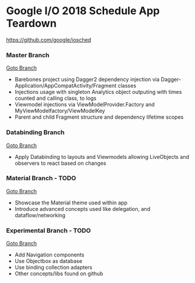 # Google I/O 2018 Schedule App Teardown
https://github.com/google/iosched

### Master Branch
[Goto Branch](https://github.com/ersin-ertan/iosched_teardown/tree/master)
- Barebones project using Dagger2 dependency injection via Dagger-Application/AppCompatActivity/Fragment classes
- Injections usage with singleton Analytics object outputing with times counted and calling class, to logs
- Viewmodel injections via ViewModelProvider.Factory and MyViewModelfactory/ViewModelKey
- Parent and child Fragment structure and dependency lifetime scopes

### Databinding Branch
[Goto Branch](https://github.com/ersin-ertan/iosched_teardown/tree/databinding)
- Apply Databinding to layouts and Viewmodels allowing LiveObjects and observers to react based on changes

### Material Branch - TODO
[Goto Branch](https://github.com/ersin-ertan/iosched_teardown/tree/material)
- Showcase the Material theme used within app
- Introduce advanced concepts used like delegation, and dataflow/networking

### Experimental Branch - TODO
[Goto Branch](https://github.com/ersin-ertan/iosched_teardown/tree/experimental)
- Add Navigation components
- Use Objectbox as database
- Use binding collection adapters
- Other concepts/libs found on github
